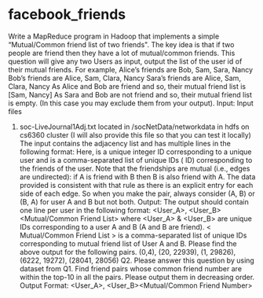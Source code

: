 # facebook_friends
Write a MapReduce program in Hadoop that implements a simple
“Mutual/Common friend list of two friends". The key idea is that if two people
are friend then they have a lot of mutual/common friends. This question will give
any two Users as input, output the list of the user id of their mutual friends.
For example,
Alice’s friends are Bob, Sam, Sara, Nancy
Bob’s friends are Alice, Sam, Clara, Nancy
Sara’s friends are Alice, Sam, Clara, Nancy
As Alice and Bob are friend and so, their mutual friend list is [Sam, Nancy]
As Sara and Bob are not friend and so, their mutual friend list is empty. (In this
case you may exclude them from your output).
Input:
Input files
1. soc-LiveJournal1Adj.txt located in /socNetData/networkdata in hdfs on cs6360
cluster (I will also provide this file so that you can test it locally)
The input contains the adjacency list and has multiple lines in the
following format:
<User><TAB><Friends>
Here, <User> is a unique integer ID corresponding to a unique user and <Friends>
is a comma-separated list of unique IDs (<User> ID) corresponding to the friends of
the user. Note that the friendships are mutual (i.e., edges are undirected): if A is
friend with B then B is also friend with A. The data provided is consistent with that
rule as there is an explicit entry for each side of each edge. So when you make the
pair, always consider (A, B) or (B, A) for user A and B but not both.
Output: The output should contain one line per user in the following
format:
<User_A>, <User_B><TAB><Mutual/Common Friend List>
where <User_A> & <User_B> are unique IDs corresponding to a user A and B (A
and B are friend). < Mutual/Common Friend List > is a comma-separated list of
unique IDs corresponding to mutual friend list of User A and B.
Please find the above output for the following pairs.
(0,4), (20, 22939), (1, 29826), (6222, 19272), (28041, 28056)
Q2.
Please answer this question by using dataset from Q1.
Find friend pairs whose common friend number are within the top-10 in all the pairs. Please
output them in decreasing order.
Output Format:
<User_A>, <User_B><TAB><Mutual/Common Friend Number>
